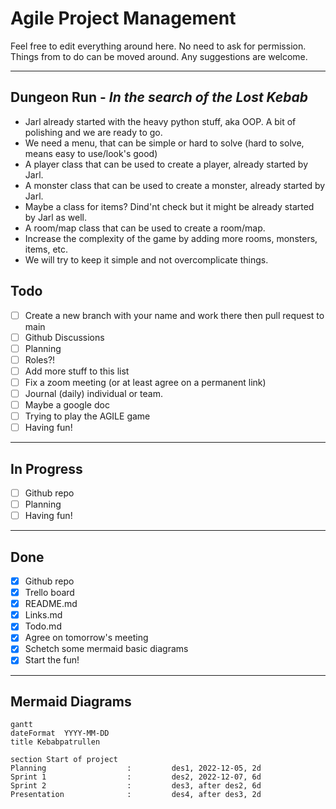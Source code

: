 # Agile Project Management

Feel free to edit everything around here. No need to ask for permission.
Things from to do can be moved around. Any suggestions are welcome.

---

## **Dungeon Run** - *In the search of the Lost Kebab*

- Jarl already started with the heavy python stuff, aka OOP. A bit of polishing and we are ready to go.
- We need a menu, that can be simple or hard to solve (hard to solve, means easy to use/look's good)
- A player class that can be used to create a player, already started by Jarl.
- A monster class that can be used to create a monster, already started by Jarl.
- Maybe a class for items? Dind'nt check but it might be already started by Jarl as well.
- A room/map class that can be used to create a room/map.
- Increase the complexity of the game by adding more rooms, monsters, items, etc.
- We will try to keep it simple and not overcomplicate things.

## Todo

- [ ] Create a new branch with your name and work there then pull request to main
- [ ] Github Discussions
- [ ] Planning
- [ ] Roles?!
- [ ] Add more stuff to this list
- [ ] Fix a zoom meeting (or at least agree on a permanent link)
- [ ] Journal (daily) individual or team.
- [ ] Maybe a google doc
- [ ] Trying to play the AGILE game
- [ ] Having fun!

---

## In Progress

- [ ] Github repo
- [ ] Planning
- [ ] Having fun!

---

## Done

- [x] Github repo
- [X] Trello board
- [X] README.md
- [X] Links.md
- [X] Todo.md
- [X] Agree on tomorrow's meeting
- [x] Schetch some mermaid basic diagrams
- [x] Start the fun!

---

## Mermaid Diagrams

```mermaid
gantt
dateFormat  YYYY-MM-DD
title Kebabpatrullen

section Start of project
Planning                  :         des1, 2022-12-05, 2d
Sprint 1                  :         des2, 2022-12-07, 6d
Sprint 2                  :         des3, after des2, 6d
Presentation              :         des4, after des3, 2d
```
